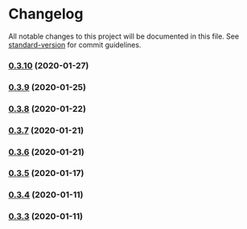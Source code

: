 # Changelog

All notable changes to this project will be documented in this file. See [standard-version](https://github.com/conventional-changelog/standard-version) for commit guidelines.

### [0.3.10](https://github.com/sprout2000/nenrei/compare/v0.3.9...v0.3.10) (2020-01-27)

### [0.3.9](https://github.com/sprout2000/nenrei/compare/v0.3.8...v0.3.9) (2020-01-25)

### [0.3.8](https://github.com/sprout2000/nenrei/compare/v0.3.7...v0.3.8) (2020-01-22)

### [0.3.7](https://github.com/sprout2000/nenrei/compare/v0.3.6...v0.3.7) (2020-01-21)

### [0.3.6](https://github.com/sprout2000/nenrei/compare/v0.3.5...v0.3.6) (2020-01-21)

### [0.3.5](https://github.com/sprout2000/nenrei/compare/v0.3.4...v0.3.5) (2020-01-17)

### [0.3.4](https://github.com/sprout2000/nenrei/compare/v0.3.3...v0.3.4) (2020-01-11)

### [0.3.3](https://github.com/sprout2000/nenrei/compare/v0.1.1...v0.3.3) (2020-01-11)
